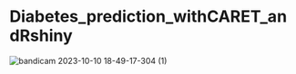 # Diabetes_prediction_withCARET_andRshiny

![bandicam 2023-10-10 18-49-17-304 (1)](https://github.com/franciskyalo/Diabetes_prediction_withCARET_andRshiny-/assets/94622826/14014f86-8456-4397-9b0c-826009c06107)


